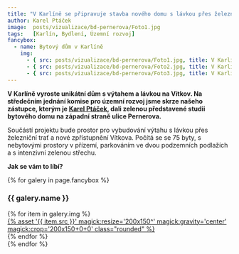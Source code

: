 ```yaml
---
title: "V Karlíně se připravuje stavba nového domu s lávkou přes železniční trať"
author: Karel Ptáček
image:  posts/vizualizace/bd-pernerova/Foto1.jpg
tags:   [Karlín, Bydlení, Územní rozvoj]
fancybox:
  - name: Bytový dům v Karlíně
    img:
      - { src: posts/vizualizace/bd-pernerova/Foto1.jpg, title: V Karlíně se připravuje stavba nového domu s lávkou přes železniční trať }
      - { src: posts/vizualizace/bd-pernerova/Foto2.jpg, title: V Karlíně se připravuje stavba nového domu s lávkou přes železniční trať }
      - { src: posts/vizualizace/bd-pernerova/Foto3.jpg, title: V Karlíně se připravuje stavba nového domu s lávkou přes železniční trať }
---
```


**V Karlíně vyroste unikátní dům s výtahem a lávkou na Vítkov. Na středečním jednání komise pro územní rozvoj jsme skrze našeho zástupce, kterým je [Karel Ptáček](http://praha8.pirati.cz/lide/karel-ptacek.html), dali zelenou představené studii bytového domu na západní straně ulice Pernerova.**

Součástí projektu bude prostor pro vybudování výtahu s lávkou přes železniční trať a nové zpřístupnění Vítkova. Počítá se se 75 byty, s nebytovými prostory v přízemí, parkováním ve dvou podzemních podlažích a s intenzivní zelenou střechu. 

**Jak se vám to líbí?**

{% for galery in page.fancybox %}
<div class="mt-4">
  <h3>{{ galery.name }}</h3>
  <div class="grid grid-cols-4 gap-4">
  {% for item in galery.img %}
    <div class="">
      <a data-fancybox="gallery" href="{% asset '{{ item.src }}' @path %}" data-caption="{{ item.title }}">{% asset '{{ item.src }}' magick:resize='200x150^' magick:gravity='center' magick:crop='200x150+0+0' class="rounded" %}</a>
    </div>
  {% endfor %}
  </div>
</div>
{% endfor %}
<br/>
